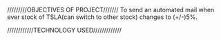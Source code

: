 /////////OBJECTIVES OF PROJECT///////
To send an automated mail when ever stock of 
TSLA(can switch to other stock) changes to 
(+/-)5%.


////////////TECHNOLOGY USED/////////////


